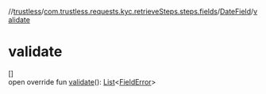 //[trustless](../../../index.md)/[com.trustless.requests.kyc.retrieveSteps.steps.fields](../index.md)/[DateField](index.md)/[validate](validate.md)

# validate

[]\
open override fun [validate](validate.md)(): [List](https://kotlinlang.org/api/latest/jvm/stdlib/kotlin.collections/-list/index.html)&lt;[FieldError](../-field-error/index.md)&gt;
